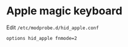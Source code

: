 # Apple magic keyboard

Edit `/etc/modprobe.d/hid_apple.conf`

```text
options hid_apple fnmode=2
```
